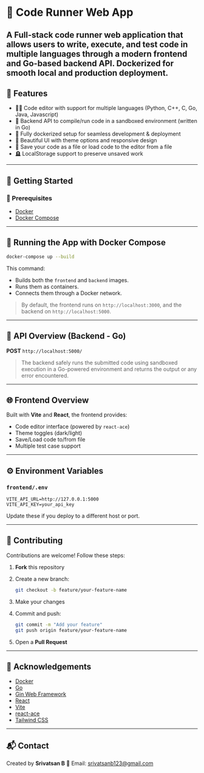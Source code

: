 # 🧠 Code Runner Web App

## A Full-stack code runner web application that allows users to write, execute, and test code in multiple languages through a modern frontend and Go-based backend API. Dockerized for smooth local and production deployment.

## 🚀 Features

* 🧑‍💻 Code editor with support for multiple languages (Python, C++, C, Go, Java, Javascript)
* 📡 Backend API to compile/run code in a sandboxed environment (written in Go)
* 🐳 Fully dockerized setup for seamless development & deployment
* 🎨 Beautiful UI with theme options and responsive design
* 📄 Save your code as a file or load code to the editor from a file
* 🪦 LocalStorage support to preserve unsaved work

---

## 💪 Getting Started

### 🔧 Prerequisites

* [Docker](https://www.docker.com/)
* [Docker Compose](https://docs.docker.com/compose/)

---

## 🐳 Running the App with Docker Compose

```bash
docker-compose up --build
```

This command:

* Builds both the `frontend` and `backend` images.
* Runs them as containers.
* Connects them through a Docker network.

> By default, the frontend runs on `http://localhost:3000`, and the backend on `http://localhost:5000`.

---

## 📅 API Overview (Backend - Go)

**POST** `http://localhost:5000/`


> The backend safely runs the submitted code using sandboxed execution in a Go-powered environment and returns the output or any error encountered.

---

## 🌐 Frontend Overview

Built with **Vite** and **React**, the frontend provides:

* Code editor interface (powered by `react-ace`)
* Theme toggles (dark/light)
* Save/Load code to/from file
* Multiple test case support

---

## ⚙️ Environment Variables

### `frontend/.env`

```env
VITE_API_URL=http://127.0.0.1:5000
VITE_API_KEY=your_api_key
```

Update these if you deploy to a different host or port.

---

## 👥 Contributing

Contributions are welcome! Follow these steps:

1. **Fork** this repository
2. Create a new branch:

   ```bash
   git checkout -b feature/your-feature-name
   ```
3. Make your changes
4. Commit and push:

   ```bash
   git commit -m "Add your feature"
   git push origin feature/your-feature-name
   ```
5. Open a **Pull Request**

---

## 🙌 Acknowledgements

* [Docker](https://www.docker.com/)
* [Go](https://go.dev/)
* [Gin Web Framework](https://gin-gonic.com/)
* [React](https://reactjs.org/)
* [Vite](https://vitejs.dev/)
* [react-ace](https://www.npmjs.com/package/react-ace)
* [Tailwind CSS](https://tailwindcss.com/)

---

## 📬 Contact

Created by **Srivatsan B**
📧 Email: [srivatsanb123@gmail.com](mailto:srivatsanb123@gmail.com)
